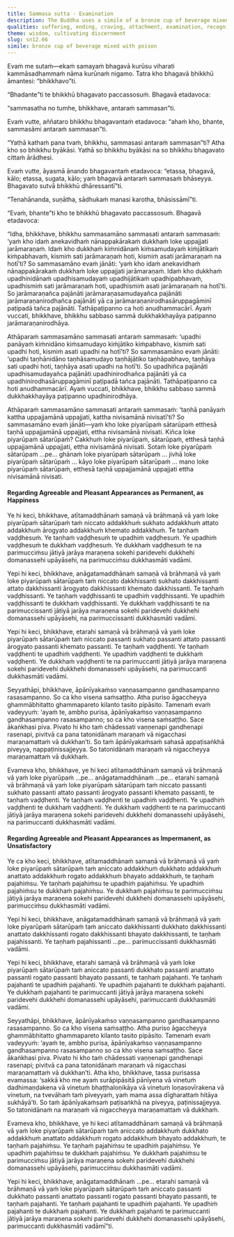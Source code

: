 ```yaml
---
title: Sammasa sutta - Examination
description: The Buddha uses a simile of a bronze cup of beverage mixed with poison to illustrate how craving for agreeable and pleasant sense experiences leads to acquisition and suffering, while wisely seeing their impermanent nature leads to the end of suffering through the abandoning of craving.
qualities: suffering, ending, craving, attachment, examination, recognition of impermanence, recognition of unsatisfactoriness, recognition of not-self
theme: wisdom, cultivating discernment
slug: sn12.66
simile: bronze cup of beverage mixed with poison
---
```


Evaṁ me sutaṁ—ekaṁ samayaṁ bhagavā kurūsu viharati kammāsadhammaṁ nāma kurūnaṁ nigamo. Tatra kho bhagavā bhikkhū āmantesi: “bhikkhavo”ti.

“Bhadante”ti te bhikkhū bhagavato paccassosuṁ. Bhagavā etadavoca:

“sammasatha no tumhe, bhikkhave, antaraṁ sammasan”ti.

Evaṁ vutte, aññataro bhikkhu bhagavantaṁ etadavoca: “ahaṁ kho, bhante, sammasāmi antaraṁ sammasan”ti.

“Yathā kathaṁ pana tvaṁ, bhikkhu, sammasasi antaraṁ sammasan”ti? Atha kho so bhikkhu byākāsi. Yathā so bhikkhu byākāsi na so bhikkhu bhagavato cittaṁ ārādhesi.

Evaṁ vutte, āyasmā ānando bhagavantaṁ etadavoca: “etassa, bhagavā, kālo; etassa, sugata, kālo; yaṁ bhagavā antaraṁ sammasaṁ bhāseyya. Bhagavato sutvā bhikkhū dhāressantī”ti.

“Tenahānanda, suṇātha, sādhukaṁ manasi karotha, bhāsissāmī”ti.

“Evaṁ, bhante”ti kho te bhikkhū bhagavato paccassosuṁ. Bhagavā etadavoca:

“Idha, bhikkhave, bhikkhu sammasamāno sammasati antaraṁ sammasaṁ: ‘yaṁ kho idaṁ anekavidhaṁ nānappakārakaṁ dukkhaṁ loke uppajjati jarāmaraṇaṁ. Idaṁ kho dukkhaṁ kiṁnidānaṁ kiṁsamudayaṁ kiṁjātikaṁ kiṁpabhavaṁ, kismiṁ sati jarāmaraṇaṁ hoti, kismiṁ asati jarāmaraṇaṁ na hotī’ti? So sammasamāno evaṁ jānāti: ‘yaṁ kho idaṁ anekavidhaṁ nānappakārakaṁ dukkhaṁ loke uppajjati jarāmaraṇaṁ. Idaṁ kho dukkhaṁ upadhinidānaṁ upadhisamudayaṁ upadhijātikaṁ upadhipabhavaṁ, upadhismiṁ sati jarāmaraṇaṁ hoti, upadhismiṁ asati jarāmaraṇaṁ na hotī’ti. So jarāmaraṇañca pajānāti jarāmaraṇasamudayañca pajānāti jarāmaraṇanirodhañca pajānāti yā ca jarāmaraṇanirodhasāruppagāminī paṭipadā tañca pajānāti. Tathāpaṭipanno ca hoti anudhammacārī. Ayaṁ vuccati, bhikkhave, bhikkhu sabbaso sammā dukkhakkhayāya paṭipanno jarāmaraṇanirodhāya.

Athāparaṁ sammasamāno sammasati antaraṁ sammasaṁ: ‘upadhi panāyaṁ kiṁnidāno kiṁsamudayo kiṁjātiko kiṁpabhavo, kismiṁ sati upadhi hoti, kismiṁ asati upadhi na hotī’ti? So sammasamāno evaṁ jānāti: ‘upadhi taṇhānidāno taṇhāsamudayo taṇhājātiko taṇhāpabhavo, taṇhāya sati upadhi hoti, taṇhāya asati upadhi na hotī’ti. So upadhiñca pajānāti upadhisamudayañca pajānāti upadhinirodhañca pajānāti yā ca upadhinirodhasāruppagāminī paṭipadā tañca pajānāti. Tathāpaṭipanno ca hoti anudhammacārī. Ayaṁ vuccati, bhikkhave, bhikkhu sabbaso sammā dukkhakkhayāya paṭipanno upadhinirodhāya.

Athāparaṁ sammasamāno sammasati antaraṁ sammasaṁ: ‘taṇhā panāyaṁ kattha uppajjamānā uppajjati, kattha nivisamānā nivisatī’ti? So sammasamāno evaṁ jānāti—yaṁ kho loke piyarūpaṁ sātarūpaṁ etthesā taṇhā uppajjamānā uppajjati, ettha nivisamānā nivisati. Kiñca loke piyarūpaṁ sātarūpaṁ? Cakkhuṁ loke piyarūpaṁ, sātarūpaṁ, etthesā taṇhā uppajjamānā uppajjati, ettha nivisamānā nivisati. Sotaṁ loke piyarūpaṁ sātarūpaṁ …pe… ghānaṁ loke piyarūpaṁ sātarūpaṁ … jivhā loke piyarūpaṁ sātarūpaṁ … kāyo loke piyarūpaṁ sātarūpaṁ … mano loke piyarūpaṁ sātarūpaṁ, etthesā taṇhā uppajjamānā uppajjati ettha nivisamānā nivisati.

#### Regarding Agreeable and Pleasant Appearances as Permanent, as Happiness

Ye hi keci, bhikkhave, atītamaddhānaṁ samaṇā vā brāhmaṇā vā yaṁ loke piyarūpaṁ sātarūpaṁ taṁ niccato addakkhuṁ sukhato addakkhuṁ attato addakkhuṁ ārogyato addakkhuṁ khemato addakkhuṁ. Te taṇhaṁ vaḍḍhesuṁ. Ye taṇhaṁ vaḍḍhesuṁ te upadhiṁ vaḍḍhesuṁ. Ye upadhiṁ vaḍḍhesuṁ te dukkhaṁ vaḍḍhesuṁ. Ye dukkhaṁ vaḍḍhesuṁ te na parimucciṁsu jātiyā jarāya maraṇena sokehi paridevehi dukkhehi domanassehi upāyāsehi, na parimucciṁsu dukkhasmāti vadāmi.

Yepi hi keci, bhikkhave, anāgatamaddhānaṁ samaṇā vā brāhmaṇā vā yaṁ loke piyarūpaṁ sātarūpaṁ taṁ niccato dakkhissanti sukhato dakkhissanti attato dakkhissanti ārogyato dakkhissanti khemato dakkhissanti. Te taṇhaṁ vaḍḍhissanti. Ye taṇhaṁ vaḍḍhissanti te upadhiṁ vaḍḍhissanti. Ye upadhiṁ vaḍḍhissanti te dukkhaṁ vaḍḍhissanti. Ye dukkhaṁ vaḍḍhissanti te na parimuccissanti jātiyā jarāya maraṇena sokehi paridevehi dukkhehi domanassehi upāyāsehi, na parimuccissanti dukkhasmāti vadāmi.

Yepi hi keci, bhikkhave, etarahi samaṇā vā brāhmaṇā vā yaṁ loke piyarūpaṁ sātarūpaṁ taṁ niccato passanti sukhato passanti attato passanti ārogyato passanti khemato passanti. Te taṇhaṁ vaḍḍhenti. Ye taṇhaṁ vaḍḍhenti te upadhiṁ vaḍḍhenti. Ye upadhiṁ vaḍḍhenti te dukkhaṁ vaḍḍhenti. Ye dukkhaṁ vaḍḍhenti te na parimuccanti jātiyā jarāya maraṇena sokehi paridevehi dukkhehi domanassehi upāyāsehi, na parimuccanti dukkhasmāti vadāmi.

Seyyathāpi, bhikkhave, āpānīyakaṁso vaṇṇasampanno gandhasampanno rasasampanno. So ca kho visena saṁsaṭṭho. Atha puriso āgaccheyya ghammābhitatto ghammapareto kilanto tasito pipāsito. Tamenaṁ evaṁ vadeyyuṁ: ‘ayaṁ te, ambho purisa, āpānīyakaṁso vaṇṇasampanno gandhasampanno rasasampanno; so ca kho visena saṁsaṭṭho. Sace ākaṅkhasi piva. Pivato hi kho taṁ chādessati vaṇṇenapi gandhenapi rasenapi, pivitvā ca pana tatonidānaṁ maraṇaṁ vā nigacchasi maraṇamattaṁ vā dukkhan’ti. So taṁ āpānīyakaṁsaṁ sahasā appaṭisaṅkhā piveyya, nappaṭinissajjeyya. So tatonidānaṁ maraṇaṁ vā nigaccheyya maraṇamattaṁ vā dukkhaṁ.

Evameva kho, bhikkhave, ye hi keci atītamaddhānaṁ samaṇā vā brāhmaṇā vā yaṁ loke piyarūpaṁ …pe… anāgatamaddhānaṁ …pe… etarahi samaṇā vā brāhmaṇā vā yaṁ loke piyarūpaṁ sātarūpaṁ taṁ niccato passanti sukhato passanti attato passanti ārogyato passanti khemato passanti, te taṇhaṁ vaḍḍhenti. Ye taṇhaṁ vaḍḍhenti te upadhiṁ vaḍḍhenti. Ye upadhiṁ vaḍḍhenti te dukkhaṁ vaḍḍhenti. Ye dukkhaṁ vaḍḍhenti te na parimuccanti jātiyā jarāya maraṇena sokehi paridevehi dukkhehi domanassehi upāyāsehi, na parimuccanti dukkhasmāti vadāmi.

#### Regarding Agreeable and Pleasant Appearances as Impermanent, as Unsatisfactory

Ye ca kho keci, bhikkhave, atītamaddhānaṁ samaṇā vā brāhmaṇā vā yaṁ loke piyarūpaṁ sātarūpaṁ taṁ aniccato addakkhuṁ dukkhato addakkhuṁ anattato addakkhuṁ rogato addakkhuṁ bhayato addakkhuṁ, te taṇhaṁ pajahiṁsu. Ye taṇhaṁ pajahiṁsu te upadhiṁ pajahiṁsu. Ye upadhiṁ pajahiṁsu te dukkhaṁ pajahiṁsu. Ye dukkhaṁ pajahiṁsu te parimucciṁsu jātiyā jarāya maraṇena sokehi paridevehi dukkhehi domanassehi upāyāsehi, parimucciṁsu dukkhasmāti vadāmi.

Yepi hi keci, bhikkhave, anāgatamaddhānaṁ samaṇā vā brāhmaṇā vā yaṁ loke piyarūpaṁ sātarūpaṁ taṁ aniccato dakkhissanti dukkhato dakkhissanti anattato dakkhissanti rogato dakkhissanti bhayato dakkhissanti, te taṇhaṁ pajahissanti. Ye taṇhaṁ pajahissanti …pe… parimuccissanti dukkhasmāti vadāmi.

Yepi hi keci, bhikkhave, etarahi samaṇā vā brāhmaṇā vā yaṁ loke piyarūpaṁ sātarūpaṁ taṁ aniccato passanti dukkhato passanti anattato passanti rogato passanti bhayato passanti, te taṇhaṁ pajahanti. Ye taṇhaṁ pajahanti te upadhiṁ pajahanti. Ye upadhiṁ pajahanti te dukkhaṁ pajahanti. Ye dukkhaṁ pajahanti te parimuccanti jātiyā jarāya maraṇena sokehi paridevehi dukkhehi domanassehi upāyāsehi, parimuccanti dukkhasmāti vadāmi.

Seyyathāpi, bhikkhave, āpānīyakaṁso vaṇṇasampanno gandhasampanno rasasampanno. So ca kho visena saṁsaṭṭho. Atha puriso āgaccheyya ghammābhitatto ghammapareto kilanto tasito pipāsito. Tamenaṁ evaṁ vadeyyuṁ: ‘ayaṁ te, ambho purisa, āpānīyakaṁso vaṇṇasampanno gandhasampanno rasasampanno so ca kho visena saṁsaṭṭho. Sace ākaṅkhasi piva. Pivato hi kho taṁ chādessati vaṇṇenapi gandhenapi rasenapi; pivitvā ca pana tatonidānaṁ maraṇaṁ vā nigacchasi maraṇamattaṁ vā dukkhan’ti. Atha kho, bhikkhave, tassa purisassa evamassa: ‘sakkā kho me ayaṁ surāpipāsitā pānīyena vā vinetuṁ dadhimaṇḍakena vā vinetuṁ bhaṭṭhaloṇikāya vā vinetuṁ loṇasovīrakena vā vinetuṁ, na tvevāhaṁ taṁ piveyyaṁ, yaṁ mama assa dīgharattaṁ hitāya sukhāyā’ti. So taṁ āpānīyakaṁsaṁ paṭisaṅkhā na piveyya, paṭinissajjeyya. So tatonidānaṁ na maraṇaṁ vā nigaccheyya maraṇamattaṁ vā dukkhaṁ.

Evameva kho, bhikkhave, ye hi keci atītamaddhānaṁ samaṇā vā brāhmaṇā vā yaṁ loke piyarūpaṁ sātarūpaṁ taṁ aniccato addakkhuṁ dukkhato addakkhuṁ anattato addakkhuṁ rogato addakkhuṁ bhayato addakkhuṁ, te taṇhaṁ pajahiṁsu. Ye taṇhaṁ pajahiṁsu te upadhiṁ pajahiṁsu. Ye upadhiṁ pajahiṁsu te dukkhaṁ pajahiṁsu. Ye dukkhaṁ pajahiṁsu te parimucciṁsu jātiyā jarāya maraṇena sokehi paridevehi dukkhehi domanassehi upāyāsehi, parimucciṁsu dukkhasmāti vadāmi.

Yepi hi keci, bhikkhave, anāgatamaddhānaṁ …pe… etarahi samaṇā vā brāhmaṇā vā yaṁ loke piyarūpaṁ sātarūpaṁ taṁ aniccato passanti dukkhato passanti anattato passanti rogato passanti bhayato passanti, te taṇhaṁ pajahanti. Ye taṇhaṁ pajahanti te upadhiṁ pajahanti. Ye upadhiṁ pajahanti te dukkhaṁ pajahanti. Ye dukkhaṁ pajahanti te parimuccanti jātiyā jarāya maraṇena sokehi paridevehi dukkhehi domanassehi upāyāsehi, parimuccanti dukkhasmāti vadāmī”ti.
